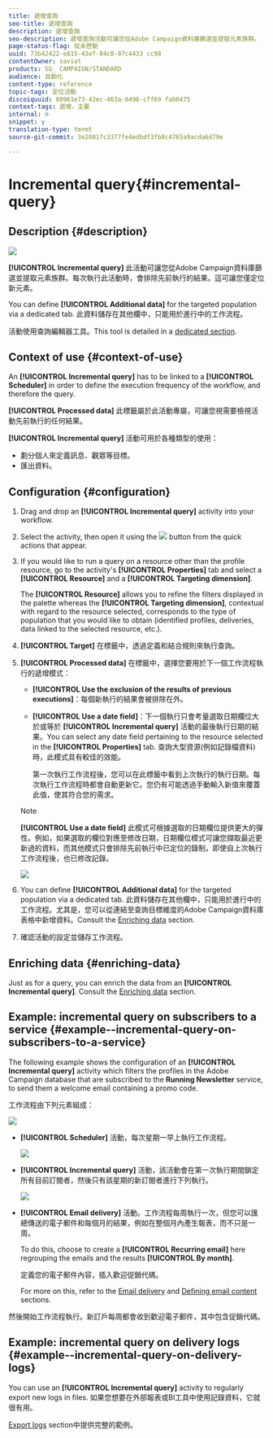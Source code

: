 ```yaml
---
title: 遞增查詢
seo-title: 遞增查詢
description: 遞增查詢
seo-description: 遞增查詢活動可讓您從Adobe Campaign資料庫篩選並提取元素族群。
page-status-flag: 從未啓動
uuid: 73b42422-e815-43ef-84c0-97c4433 cc98
contentOwner: saviat
products: SG_ CAMPAIGN/STANDARD
audience: 自動化
content-type: reference
topic-tags: 定位活動
discoiquuid: 80961e73-42ec-463a-8496-cff69 fab0475
context-tags: 遞增，主要
internal: n
snippet: y
translation-type: tm+mt
source-git-commit: 3e2081fc3377fe4edbdf3fb8c4765a9acda6d79e

---
```



# Incremental query{#incremental-query}

## Description {#description}

![](assets/incremental.png)

**[!UICONTROL Incremental query]** 此活動可讓您從Adobe Campaign資料庫篩選並提取元素族群。每次執行此活動時，會排除先前執行的結果。這可讓您僅定位新元素。

You can define **[!UICONTROL Additional data]** for the targeted population via a dedicated tab. 此資料儲存在其他欄中，只能用於進行中的工作流程。

活動使用查詢編輯器工具。This tool is detailed in a [dedicated section](../../automating/using/editing-queries.md#about-query-editor).

## Context of use {#context-of-use}

An **[!UICONTROL Incremental query]** has to be linked to a **[!UICONTROL Scheduler]** in order to define the execution frequency of the workflow, and therefore the query.

**[!UICONTROL Processed data]** 此標籤屬於此活動專屬，可讓您視需要檢視活動先前執行的任何結果。

**[!UICONTROL Incremental query]** 活動可用於各種類型的使用：

* 劃分個人來定義訊息、觀眾等目標。
* 匯出資料。

## Configuration {#configuration}

1. Drag and drop an **[!UICONTROL Incremental query]** activity into your workflow.
1. Select the activity, then open it using the ![](assets/edit_darkgrey-24px.png) button from the quick actions that appear.
1. If you would like to run a query on a resource other than the profile resource, go to the activity's **[!UICONTROL Properties]** tab and select a **[!UICONTROL Resource]** and a **[!UICONTROL Targeting dimension]**.

   The **[!UICONTROL Resource]** allows you to refine the filters displayed in the palette whereas the **[!UICONTROL Targeting dimension]**, contextual with regard to the resource selected, corresponds to the type of population that you would like to obtain (identified profiles, deliveries, data linked to the selected resource, etc.).

1. **[!UICONTROL Target]** 在標籤中，透過定義和結合規則來執行查詢。
1. **[!UICONTROL Processed data]** 在標籤中，選擇您要用於下一個工作流程執行的遞增模式：

   * **[!UICONTROL Use the exclusion of the results of previous executions]**：每個新執行的結果會被排除在外。
   * **[!UICONTROL Use a date field]**：下一個執行只會考量選取日期欄位大於或等於 **[!UICONTROL Incremental query]** 活動的最後執行日期的結果。You can select any date field pertaining to the resource selected in the **[!UICONTROL Properties]** tab. 查詢大型資源(例如記錄檔資料)時，此模式具有較佳的效能。

      第一次執行工作流程後，您可以在此標籤中看到上次執行的執行日期。每次執行工作流程時都會自動更新它。您仍有可能透過手動輸入新值來覆蓋此值，使其符合您的需求。
   >[!NOTE]
   >
   >**[!UICONTROL Use a date field]** 此模式可根據選取的日期欄位提供更大的彈性。例如，如果選取的欄位對應至修改日期，日期欄位模式可讓您擷取最近更新過的資料，而其他模式只會排除先前執行中已定位的錄制，即使自上次執行工作流程後，也已修改記錄。

   ![](assets/incremental_query_usedatefield.png)

1. You can define **[!UICONTROL Additional data]** for the targeted population via a dedicated tab. 此資料儲存在其他欄中，只能用於進行中的工作流程。尤其是，您可以從連結至查詢目標維度的Adobe Campaign資料庫表格中新增資料。Consult the [Enriching data](../../automating/using/query.md#enriching-data) section.
1. 確認活動的設定並儲存工作流程。

## Enriching data {#enriching-data}

Just as for a query, you can enrich the data from an **[!UICONTROL Incremental query]**. Consult the [Enriching data](../../automating/using/query.md#enriching-data) section.

## Example: incremental query on subscribers to a service {#example--incremental-query-on-subscribers-to-a-service}

The following example shows the configuration of an **[!UICONTROL Incremental query]** activity which filters the profiles in the Adobe Campaign database that are subscribed to the **Running Newsletter** service, to send them a welcome email containing a promo code.

工作流程由下列元素組成：

![](assets/incremental_query_example1.png)

* **[!UICONTROL Scheduler]** 活動，每次星期一早上執行工作流程。

   ![](assets/incremental_query_example2.png)

* **[!UICONTROL Incremental query]** 活動，該活動會在第一次執行期間鎖定所有目前訂閱者，然後只有該星期的新訂閱者進行下列執行。

   ![](assets/incremental_query_example3.png)

* **[!UICONTROL Email delivery]** 活動。工作流程每周執行一次，但您可以匯總傳送的電子郵件和每個月的結果，例如在整個月內產生報表，而不只是一周。

   To do this, choose to create a **[!UICONTROL Recurring email]** here regrouping the emails and the results **[!UICONTROL By month]**.

   定義您的電子郵件內容，插入歡迎促銷代碼。

   For more on this, refer to the [Email delivery](../../automating/using/email-delivery.md) and [Defining email content](../../designing/using/about-personalization.md) sections.

然後開始工作流程執行。新訂戶每周都會收到歡迎電子郵件，其中包含促銷代碼。

## Example: incremental query on delivery logs {#example--incremental-query-on-delivery-logs}

You can use an **[!UICONTROL Incremental query]** activity to regularly export new logs in files. 如果您想要在外部報表或BI工具中使用記錄資料，它就很有用。

[Export logs](../../automating/using/exporting-logs.md) section中提供完整的範例。
